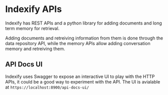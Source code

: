 # Indexify APIs

Indexify has REST APIs and a python library for adding documents and long term memory for retrieval.

Adding documents and retreiving information from them is done through the data repository API, while the memory APIs allow adding conversation memory and retreiving them.

## API Docs UI
Indexify uses Swagger to expose an interactive UI to play with the HTTP APIs, it could be a good way to experiment with the API.
The UI is avialable at `https://localhost:8900/api-docs-ui/`